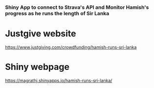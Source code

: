 ### Shiny App to connect to Strava's API and Monitor Hamish's progress as he runs the length of Sir Lanka



# Justgive website

https://www.justgiving.com/crowdfunding/hamish-runs-sri-lanka



# Shiny webpage

https://magrathj.shinyapps.io/hamish-runs-sri-lanka/



